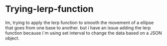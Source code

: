 # Trying-lerp-function
Im, trying to apply the lerp function to smooth the movement of a ellipse that goes from one base to another.
but i have an issue adding the lerp function because i`m using set interval to change the data based on a JSON object.


